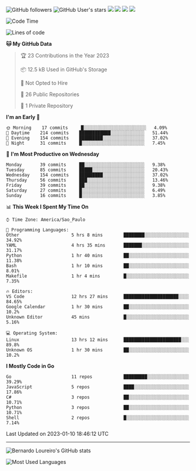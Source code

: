 ![GitHub followers](https://img.shields.io/github/followers/bernardolm?style=for-the-badge&label=GitHub%20followers) ![GitHub User's stars](https://img.shields.io/github/stars/bernardolm?style=for-the-badge&label=GitHub%20User's%20stars) [![](https://img.shields.io/static/v1?logo=linkedin&label=LinkedIn&message=bernardolm&color=0A66C2&style=for-the-badge)](https://www.linkedin.com/in/bernardolm) [![](https://img.shields.io/static/v1?logo=lastdotfm&label=last.fm&message=bernardolm&color=D51007&style=for-the-badge)](https://www.last.fm/user/bernardolm) [![](https://img.shields.io/static/v1?logo=spotify&label=spotify&message=bernardolou&color=1ED760&style=for-the-badge)](https://open.spotify.com/user/bernardolou) [![](https://img.shields.io/static/v1?logo=awesomelists&label=My%20awesome%20stars&message=⭐⭐⭐&color=FC60A8&style=for-the-badge)](https://github.com/bernardolm/awesome-stars)

<!--START_SECTION:waka-->
![Code Time](http://img.shields.io/badge/Code%20Time-2%2C106%20hrs%2014%20mins-blue)

![Lines of code](https://img.shields.io/badge/From%20Hello%20World%20I%27ve%20Written-1%20Million%20lines%20of%20code-blue)

**🐱 My GitHub Data** 

> 🏆 23 Contributions in the Year 2023
 > 
> 📦 12.5 kB Used in GitHub's Storage 
 > 
> 🚫 Not Opted to Hire
 > 
> 📜 26 Public Repositories 
 > 
> 🔑 1 Private Repository 
 > 
**I'm an Early 🐤** 

```text
🌞 Morning    17 commits     █░░░░░░░░░░░░░░░░░░░░░░░░   4.09% 
🌆 Daytime    214 commits    ████████████░░░░░░░░░░░░░   51.44% 
🌃 Evening    154 commits    █████████░░░░░░░░░░░░░░░░   37.02% 
🌙 Night      31 commits     █░░░░░░░░░░░░░░░░░░░░░░░░   7.45%

```
📅 **I'm Most Productive on Wednesday** 

```text
Monday       39 commits     ██░░░░░░░░░░░░░░░░░░░░░░░   9.38% 
Tuesday      85 commits     █████░░░░░░░░░░░░░░░░░░░░   20.43% 
Wednesday    154 commits    █████████░░░░░░░░░░░░░░░░   37.02% 
Thursday     56 commits     ███░░░░░░░░░░░░░░░░░░░░░░   13.46% 
Friday       39 commits     ██░░░░░░░░░░░░░░░░░░░░░░░   9.38% 
Saturday     27 commits     █░░░░░░░░░░░░░░░░░░░░░░░░   6.49% 
Sunday       16 commits     █░░░░░░░░░░░░░░░░░░░░░░░░   3.85%

```


📊 **This Week I Spent My Time On** 

```text
⌚︎ Time Zone: America/Sao_Paulo

💬 Programming Languages: 
Other                    5 hrs 8 mins        ████████░░░░░░░░░░░░░░░░░   34.92% 
YAML                     4 hrs 35 mins       ███████░░░░░░░░░░░░░░░░░░   31.17% 
Python                   1 hr 40 mins        ██░░░░░░░░░░░░░░░░░░░░░░░   11.38% 
Bash                     1 hr 10 mins        ██░░░░░░░░░░░░░░░░░░░░░░░   8.01% 
Makefile                 1 hr 4 mins         █░░░░░░░░░░░░░░░░░░░░░░░░   7.35%

🔥 Editors: 
VS Code                  12 hrs 27 mins      █████████████████████░░░░   84.65% 
Google Calendar          1 hr 30 mins        ██░░░░░░░░░░░░░░░░░░░░░░░   10.2% 
Unknown Editor           45 mins             █░░░░░░░░░░░░░░░░░░░░░░░░   5.16%

💻 Operating System: 
Linux                    13 hrs 12 mins      ██████████████████████░░░   89.8% 
Unknown OS               1 hr 30 mins        ██░░░░░░░░░░░░░░░░░░░░░░░   10.2%

```

**I Mostly Code in Go** 

```text
Go                       11 repos            █████████░░░░░░░░░░░░░░░░   39.29% 
JavaScript               5 repos             ████░░░░░░░░░░░░░░░░░░░░░   17.86% 
C#                       3 repos             ██░░░░░░░░░░░░░░░░░░░░░░░   10.71% 
Python                   3 repos             ██░░░░░░░░░░░░░░░░░░░░░░░   10.71% 
Shell                    2 repos             █░░░░░░░░░░░░░░░░░░░░░░░░   7.14%

```



 Last Updated on 2023-01-10 18:46:12 UTC
<!--END_SECTION:waka-->

---

![Bernardo Loureiro's GitHub stats](https://github-readme-stats.vercel.app/api?username=bernardolm&count_private=true&show_icons=true&theme=nightowl&include_all_commits=true)

![Most Used Languages](https://github-readme-stats.vercel.app/api/top-langs/?username=bernardolm&theme=nightowl&langs_count=99)
